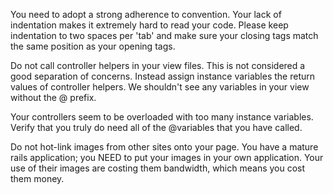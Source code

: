  You need to adopt a strong adherence to convention. Your lack of indentation makes it extremely hard to read your code.  Please keep indentation to two spaces per 'tab' and make sure your closing tags match the same position as your opening tags.  

 Do not call controller helpers in your view files.  This is not considered a good separation of concerns.  Instead assign instance variables the return values of controller helpers.   We shouldn't see any variables in your view without the @ prefix.

Your controllers seem to be overloaded with too many instance variables.  Verify that you truly do need all of the @variables that you have called.  

 Do not hot-link images from other sites onto your page.  You have a mature rails application; you NEED to put your images in your own application.  Your use of their images are costing them bandwidth, which means you cost them money.  
